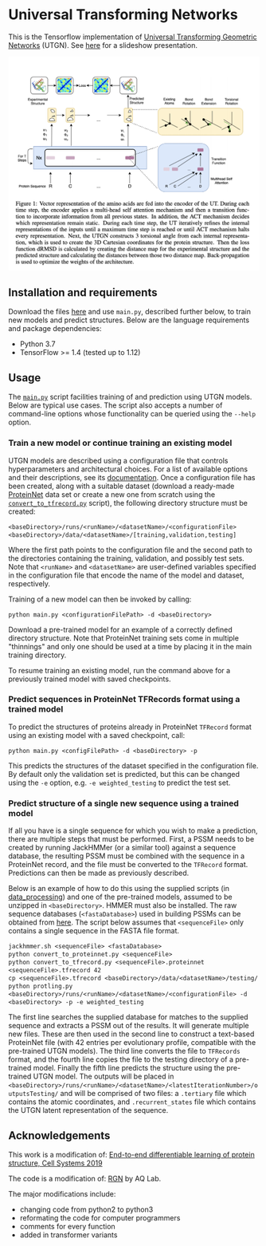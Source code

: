 # Universal Transforming Networks
This is the Tensorflow implementation of [Universal Transforming Geometric Networks](https://arxiv.org/abs/1908.00723) (UTGN). See [here](https://github.com/JinLi711/UTGN/blob/master/UTGN%20Presentation.pdf) for a slideshow presentation.

![UTGN](images/UTGN_diagram.png)

## Installation and requirements
Download the files [here](https://github.com/JinLi711/UTGN/tree/master/UTGN) and use `main.py`, described further below, to train new models and predict structures. Below are the language requirements and package dependencies:

* Python 3.7
* TensorFlow >= 1.4 (tested up to 1.12)

## Usage
The [`main.py`](https://github.com/JinLi711/UTGN/blob/master/UTGN/model/main.py) script facilities training of and prediction using UTGN models. Below are typical use cases. The script also accepts a number of command-line options whose functionality can be queried using the `--help` option.

### Train a new model or continue training an existing model
UTGN models are described using a configuration file that controls hyperparameters and architectural choices. For a list of available options and their descriptions, see its [documentation](https://github.com/JinLi711/UTGN/blob/master/CONFIG.md). Once a configuration file has been created, along with a suitable dataset (download a ready-made [ProteinNet](https://github.com/aqlaboratory/proteinnet) data set or create a new one from scratch using the [`convert_to_tfrecord.py`](https://github.com/JinLi711/UTGN/blob/master/UTGN/data_processing/convert_to_tfrecord.py) script), the following directory structure must be created:

```
<baseDirectory>/runs/<runName>/<datasetName>/<configurationFile>
<baseDirectory>/data/<datasetName>/[training,validation,testing]
```

Where the first path points to the configuration file and the second path to the directories containing the training, validation, and possibly test sets. Note that `<runName>` and `<datasetName>` are user-defined variables specified in the configuration file that encode the name of the model and dataset, respectively.

Training of a new model can then be invoked by calling:

```
python main.py <configurationFilePath> -d <baseDirectory>
```

Download a pre-trained model for an example of a correctly defined directory structure. Note that ProteinNet training sets come in multiple "thinnings" and only one should be used at a time by placing it in the main training directory.

To resume training an existing model, run the command above for a previously trained model with saved checkpoints.

### Predict sequences in ProteinNet TFRecords format using a trained model
To predict the structures of proteins already in ProteinNet `TFRecord` format using an existing model with a saved checkpoint, call:

```
python main.py <configFilePath> -d <baseDirectory> -p
```

This predicts the structures of the dataset specified in the configuration file. By default only the validation set is predicted, but this can be changed using the `-e` option, e.g. `-e weighted_testing` to predict the test set.

### Predict structure of a single new sequence using a trained model
If all you have is a single sequence for which you wish to make a prediction, there are multiple steps that must be performed. First, a PSSM needs to be created by running JackHMMer (or a similar tool) against a sequence database, the resulting PSSM must be combined with the sequence in a ProteinNet record, and the file must be converted to the `TFRecord` format. Predictions can then be made as previously described.

Below is an example of how to do this using the supplied scripts (in [data_processing](https://github.com/JinLi711/UTGN/tree/master/UTGN/data_processing)) and one of the pre-trained models, assumed to be unzipped in `<baseDirectory>`. HMMER must also be installed. The raw sequence databases (`<fastaDatabase>`) used in building PSSMs can be obtained from [here](https://github.com/aqlaboratory/proteinnet/blob/master/docs/raw_data.md). The script below assumes that `<sequenceFile>` only contains a single sequence in the FASTA file format.

```
jackhmmer.sh <sequenceFile> <fastaDatabase>
python convert_to_proteinnet.py <sequenceFile>
python convert_to_tfrecord.py <sequenceFile>.proteinnet <sequenceFile>.tfrecord 42
cp <sequenceFile>.tfrecord <baseDirectory>/data/<datasetName>/testing/
python protling.py <baseDirectory>/runs/<runName>/<datasetName>/<configurationFile> -d <baseDirectory> -p -e weighted_testing
```

The first line searches the supplied database for matches to the supplied sequence and extracts a PSSM out of the results. It will generate multiple new files. These are then used in the second line to construct a text-based ProteinNet file (with 42 entries per evolutionary profile, compatible with the pre-trained UTGN models). The third line converts the file to `TFRecords` format, and the fourth line copies the file to the testing directory of a pre-trained model. Finally the fifth line predicts the structure using the pre-trained UTGN model. The outputs will be placed in  `<baseDirectory>/runs/<runName>/<datasetName>/<latestIterationNumber>/outputsTesting/` and will be comprised of two files: a `.tertiary` file which contains the atomic coordinates, and `.recurrent_states` file which contains the UTGN latent representation of the sequence.


## Acknowledgements
This work is a modification of: [End-to-end differentiable learning of protein structure, Cell Systems 2019](https://www.cell.com/cell-systems/fulltext/S2405-4712(19)30076-6)

The code is a modification of: [RGN](https://github.com/aqlaboratory/rgn) by AQ Lab.

The major modifications include:
* changing code from python2 to python3
* reformating the code for computer programmers
* comments for every function
* added in transformer variants

